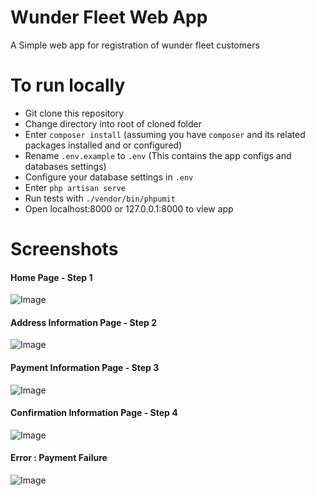 # Wunder Fleet Web App

A Simple web app for registration of wunder fleet customers

# To run locally

 - Git clone this repository
 - Change directory into root of cloned folder
 - Enter `composer install` (assuming you have `composer` and its related packages installed and or configured)
 - Rename `.env.example`  to `.env` (This contains the app configs and databases settings)
 - Configure your database settings in `.env`
 - Enter `php artisan serve`
 - Run tests with `./vendor/bin/phpumit`
 - Open localhost:8000 or 127.0.0.1:8000 to view app

# Screenshots
#### Home Page - Step 1
![Image](screenshots/1.png?raw=true "HomePage")

#### Address Information Page - Step 2
![Image](screenshots/2.png?raw=true "Address Information Page")

#### Payment Information Page - Step 3
![Image](screenshots/3.png?raw=true "Payment Information Page")

#### Confirmation Information Page - Step 4
![Image](screenshots/4.png?raw=true "Confirmation Information Page")

#### Error : Payment Failure
![Image](screenshots/5.png?raw=true "Error : Payment Failure")
